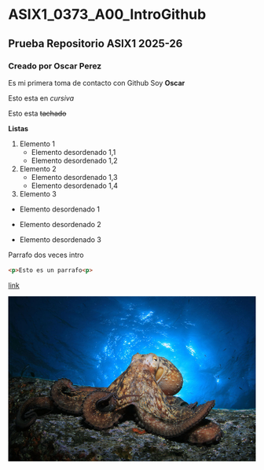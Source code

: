 # ASIX1_0373_A00_IntroGithub

## Prueba Repositorio ASIX1 2025-26

### Creado por Oscar Perez

Es mi primera toma de contacto con Github
Soy **Oscar**

Esto esta en *cursiva*

Esto esta ~~tachado~~


**Listas**

1. Elemento 1
    * Elemento desordenado 1,1
    * Elemento desordenado 1,2
2. Elemento 2
    * Elemento desordenado 1,3
    * Elemento desordenado 1,4
3. Elemento 3 

* Elemento desordenado 1
+ Elemento desordenado 2
- Elemento desordenado 3

Parrafo dos veces intro

```html
<p>Esto es un parrafo<p>
```

[link](https://es.pinterest.com/ "Link a Pinterest")

![alt text](./imagen1.jpg "imagen random de un pulpo")
